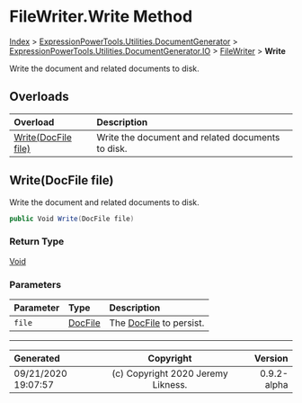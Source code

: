 ﻿# FileWriter.Write Method

[Index](../index.md) > [ExpressionPowerTools.Utilities.DocumentGenerator](ExpressionPowerTools.Utilities.DocumentGenerator.a.md) > [ExpressionPowerTools.Utilities.DocumentGenerator.IO](ExpressionPowerTools.Utilities.DocumentGenerator.IO.n.md) > [FileWriter](ExpressionPowerTools.Utilities.DocumentGenerator.IO.FileWriter.cs.md) > **Write**

Write the document and related documents to disk.

## Overloads

| Overload | Description |
| :-- | :-- |
| [Write(DocFile file)](#writedocfile-file) | Write the document and related documents to disk. |
## Write(DocFile file)

Write the document and related documents to disk.

```csharp
public Void Write(DocFile file)
```

### Return Type

 [Void](https://docs.microsoft.com/dotnet/api/system.void) 

### Parameters

| Parameter | Type | Description |
| :-- | :-- | :-- |
| `file` | [DocFile](ExpressionPowerTools.Utilities.DocumentGenerator.Markdown.DocFile.cs.md) | The [DocFile](ExpressionPowerTools.Utilities.DocumentGenerator.Markdown.DocFile.cs.md) to persist. |



---

| Generated | Copyright | Version |
| :-- | :-: | --: |
| 09/21/2020 19:07:57 | (c) Copyright 2020 Jeremy Likness. | 0.9.2-alpha |
